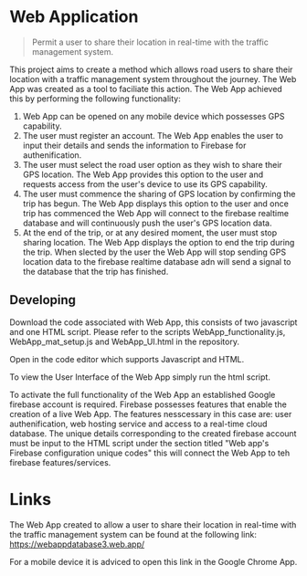 # Web Application
> Permit a user to share their location in real-time with the traffic management system. 

This project aims to create a method which allows road users to share their location with a traffic management system throughout the journey. The Web App was created as a tool to faciliate this action. The Web App achieved this by performing the following functionality:
1. Web App can be opened on any mobile device which possesses GPS capability.
2. The user must register an account. The Web App enables the user to input their details and sends the information to Firebase for authenification.
3. The user must select the road user option as they wish to share their GPS location. The Web App provides this option to the user and requests access from the user's device to use its GPS capability.
4. The user must commence the sharing of GPS location by confirming the trip has begun. The Web App displays this option to the user and once trip has commenced the Web App will connect to the firebase realtime database and will continuously push the user's GPS location data.
5. At the end of the trip, or at any desired moment, the user must stop sharing location. The Web App displays the option to end the trip during the trip. When slected by the user the Web App will stop sending GPS location data to the firebase realtime database adn will send a signal to the database that the trip has finished.

## Developing

Download the code associated with Web App, this consists of two javascript and one HTML script. Please refer to the scripts WebApp_functionality.js, WebApp_mat_setup.js and WebApp_UI.html in the repository.

Open in the code editor which supports Javascript and HTML.

To view the User Interface of the Web App simply run the html script.

To activate the full functionality of the Web App an established Google firebase account is required. Firebase possesses features that enable the creation of a live Web App. The features nesscessary in this case are: user authenification, web hosting service and access to a real-time cloud database. The unique details corresponding to the created firebase account must be input to the HTML script under the section titled "Web app's Firebase configuration unique codes" this will connect the Web App to teh firebase features/services.

# Links

The Web App created to allow a user to share their location in real-time with the traffic management system can be found at the following link: https://webappdatabase3.web.app/

For a mobile device it is adviced to open this link in the Google Chrome App.


